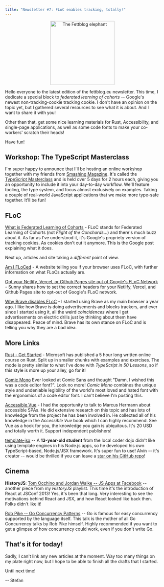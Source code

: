 ```yaml
---
title: "Newsletter #7: FLoC enables tracking, totally!"
---
```


<div style="text-align:center;"><img alt="The Fettblog elephant" src="https://fettblog.eu/wp-content/uploads/fett.png" width="209"/></div>


Hello everyone to the latest edition of the fettblog.eu newsletter. This time, I dedicate a special block to *federated learning of cohorts* -- Google's newest non-tracking-cookie tracking cookie. I don't have an opinion on the topic yet, but I gathered several resources to see what it is about. And I want to share it with you!

Other than that, get some nice learning materials for Rust, Accessibility, and single-page applications, as well as some code fonts to make your co-workers' scratch their heads!

Have fun!

## Workshop: The TypeScript Masterclass

I'm super happy to announce that I'll be hosting an online workshop together with my friends from [Smashing Magazine](https://smashingconf.com). It's called the [TypeScript Masterclass](https://smashingconf.com/online-workshops/workshops/stefan-baumgartner) and is held over 5 days for 2 hours each, giving you an opportunity to include it into your day-to-day workflow. We'll feature tooling, the type system, and focus almost exclusively on examples. Taking a couple of real-world JavaScript applications that we make more type-safe together. It'll be fun!

## FLoC

[What is Federated Learning of Cohorts](https://web.dev/floc/) - FLoC stands for Federated Learning of Cohorts (not _Flight of the Conchords_...) and there's much buzz about it. As far as I've understood it, it's Google's propriety version of tracking cookies. As cookies don't cut it anymore. This is the Google post explaining what it does.

Next up, articles and site taking a _different_ point of view.

[Am I FLoCed](https://amifloced.org/) - A website telling you if your browser uses FLoC, with further information on what FLoCs actually are.

[Opt your Netlify, Vercel, or Github Pages site out of Google's FLoC Network
](https://dev.to/sgolovine/opt-your-netlify-vercel-or-github-pages-site-out-of-google-s-floc-network-3nhl) - Sunny shares how to set the correct headers for your Netlify, Vercel, and Github Pages site to opt-out of Google's FLoC network.

[Why Brave disables FLoC](https://brave.com/why-brave-disables-floc/) - I started using Brave as my main browser a year ago. I like how Brave is doing advertisements and blocks trackers, and ever since I started using it, all the weird *coincidences* where I get advertisements on electric drills just by thinking about them have disappeared. Peace of mind. Brave has its own stance on FLoC and is telling you why they are a bad idea.

## More Links

[Rust - Get Started](https://docs.microsoft.com/en-gb/learn/paths/rust-first-steps/) - Microsoft has published a 5 hour long written online course on Rust. Split up in smaller chunks with examples and exercises. The mode is pretty similar to what I've done with *TypeScript in 50 Lessons*, so if this style is more up your alley, go for it!

[Comic Mono](https://dtinth.github.io/comic-mono-font/) Ever looked at Comic Sans and thought "Damn, I wished this was a code editor font?". Look no more! *Comic Mono* combines the unique style and undeniable legibility of the world's most loved and hated font with the ergonomics of a code editor font. I can't believe I'm posting this.

[Accessible Vue](https://accessible-vue.com) - I had the opportunity to talk to Marcus Hermann about accessible SPAs. He did extensive research on this topic and has lots of knowledge from the project he has been involved in. He collected all of his knowledge in the *Accessible Vue* book which I can highly recommend. See Vue as a hook for you, the knowledge you gain is ubiquitous. It's 20 USD and totally worth it. Support independent publishers!

[template-jsx](https://www.npmjs.com/package/template-jsx) -- A **13-year-old student** from the local coder dojo didn't like using template engines in his Node.js apps, so he developed his own TypeScript-based, Node.js/JSX framework. It's super fun to use! Alvin -- it's creator -- would be thrilled if you can leave a [star on his GitHub repo](https://github.com/blaumeise20/template-jsx)!

## Cinema

**HistoryJS**: [Tom Occhino and Jordan Walke -- JS Apps at Facebook](https://www.youtube.com/watch?v=GW0rj4sNH2w) -- another piece from my *HistoryJS* playlist. This time it's the introduction of React at JSConf 2013! Yes, it's been that long. Very interesting to see the motivations behind React and JSX, and how React looked like back then. Folks didn't like it!

[Rob Pike -- Go Concurrency Patterns](https://www.youtube.com/watch?v=f6kdp27TYZs) -- Go is famous for easy concurrency supported by the language itself. This talk is the mother of all Go Concurrency talks by Rob Pike himself. Highly recommended if you want to get a glimpse of how concurrency could work, even if you don't write Go.

## That's it for today!

Sadly, I can't link any new articles at the moment. Way too many things on my plate right now, but I hope to be able to finish all the drafts that I started.

Until next time!


-- Stefan
